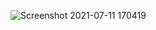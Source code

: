 ![Screenshot 2021-07-11 170419](https://user-images.githubusercontent.com/76619992/125202129-1c0da880-e26a-11eb-9501-8900a62014f2.png)
